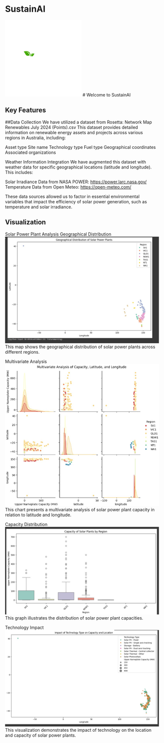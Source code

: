 # SustainAI
<img src="https://github.com/samer07/SustainAI/blob/main/logo.png" alt="Logo" width="250"/>
# Welcome to SustainAI


## Key Features
##Data Collection 
We have utilized a dataset from Rosetta:
Network Map Renewables July 2024 (Points).csv
This dataset provides detailed information on renewable energy assets and projects across various regions in Australia, including:

Asset type
Site name
Technology type
Fuel type
Geographical coordinates
Associated organizations

Weather Information Integration
We have augmented this dataset with weather data for specific geographical locations (latitude and longitude). This includes:

Solar Irradiance Data from NASA POWER:
https://power.larc.nasa.gov/
Temperature Data from Open Meteo:
https://open-meteo.com/

These data sources allowed us to factor in essential environmental variables that impact the efficiency of solar power generation, such as temperature and solar irradiance.

## Visualization 
Solar Power Plant Analysis
Geographical Distribution
<img src="https://github.com/samer07/SustainAI/blob/main/Geographical%20Distribution%20of%20Solar%20Power%20Plants.jpg" alt="Geographical Distribution of Solar Power Plants" width="600"/>
This map shows the geographical distribution of solar power plants across different regions.

Multivariate Analysis
<img src="https://github.com/samer07/SustainAI/blob/main/Multivariate%20Analysis%20of%20Capacity%2C%20Latitude%2C%20and%20Longitude.jpg" alt="Multivariate Analysis of Capacity, Latitude, and Longitude" width="600"/>
This chart presents a multivariate analysis of solar power plant capacity in relation to latitude and longitude.

Capacity Distribution
<img src="https://github.com/samer07/SustainAI/blob/main/capacity.jpg" alt="Capacity Distribution" width="600"/>
This graph illustrates the distribution of solar power plant capacities.

Technology Impact
<img src="https://github.com/samer07/SustainAI/blob/main/technology%20imapct%20on%20location%20and%20capacity.jpg" alt="Technology Impact on Location and Capacity" width="600"/>
This visualization demonstrates the impact of technology on the location and capacity of solar power plants.
